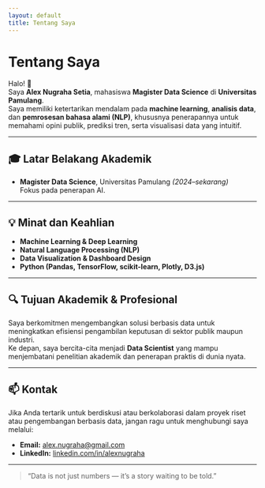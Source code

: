 ```yaml
---
layout: default
title: Tentang Saya
---
```


# Tentang Saya

Halo! 👋  
Saya **Alex Nugraha Setia**, mahasiswa **Magister Data Science** di **Universitas Pamulang**.  
Saya memiliki ketertarikan mendalam pada **machine learning**, **analisis data**, dan **pemrosesan bahasa alami (NLP)**, khususnya penerapannya untuk memahami opini publik, prediksi tren, serta visualisasi data yang intuitif.

---

## 🎓 Latar Belakang Akademik
- **Magister Data Science**, Universitas Pamulang *(2024–sekarang)*  
  Fokus pada penerapan AI.  

---

## 💡 Minat dan Keahlian
- **Machine Learning & Deep Learning**
- **Natural Language Processing (NLP)**
- **Data Visualization & Dashboard Design**
- **Python (Pandas, TensorFlow, scikit-learn, Plotly, D3.js)**

---

## 🔍 Tujuan Akademik & Profesional
Saya berkomitmen mengembangkan solusi berbasis data untuk meningkatkan efisiensi pengambilan keputusan di sektor publik maupun industri.  
Ke depan, saya bercita-cita menjadi **Data Scientist** yang mampu menjembatani penelitian akademik dan penerapan praktis di dunia nyata.

---

## 📫 Kontak
Jika Anda tertarik untuk berdiskusi atau berkolaborasi dalam proyek riset atau pengembangan berbasis data, jangan ragu untuk menghubungi saya melalui:  
- **Email:** alex.nugraha@gmail.com  
- **LinkedIn:** [linkedin.com/in/alexnugraha](https://linkedin.com/in/alexnugraha)

---

> “Data is not just numbers — it’s a story waiting to be told.”
